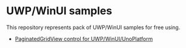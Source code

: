 # UWP/WinUI samples
This repository represents pack of UWP/WinUI samples for free using.

- [PaginatedGridView control for UWP/WinUI/UnoPlatform](/PaginatedGridView.UWP)